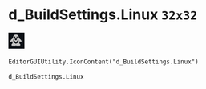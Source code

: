 # d_BuildSettings.Linux `32x32`
<img src="/img/d_BuildSettings.Linux.png" width=32 height=32>

``` CSharp
EditorGUIUtility.IconContent("d_BuildSettings.Linux")
```
```
d_BuildSettings.Linux
```
